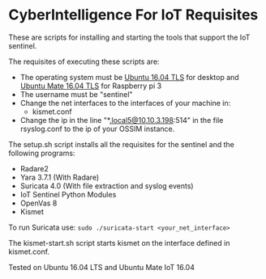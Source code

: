 # CyberIntelligence For IoT Requisites

These are scripts for installing and starting the tools that support the IoT sentinel. 

The requisites of executing these scripts are:

- The operating system must be [Ubuntu 16.04 TLS](https://www.ubuntu.com/download/desktop) for desktop and [Ubuntu Mate 16.04 TLS](https://ubuntu-mate.org/download/) for Raspberry pi 3
- The username must be "sentinel"
- Change the net interfaces to the interfaces of your machine in:
  - kismet.conf
- Change the ip in the line "\*.local5@10.10.3.198:514" in the file rsyslog.conf to the ip of your OSSIM instance.

The setup.sh script installs all the requisites for the sentinel and the following programs:

- Radare2
- Yara 3.7.1 (With Radare)
- Suricata 4.0 (With file extraction and syslog events)
- IoT Sentinel Python Modules
- OpenVas 8
- Kismet

To run Suricata use:
```sudo ./suricata-start <your_net_interface> ```

The kismet-start.sh script starts kismet on the interface defined in kismet.conf.

Tested on Ubuntu 16.04 LTS and Ubuntu Mate IoT 16.04
